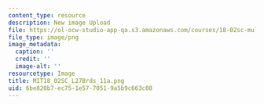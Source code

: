 ```yaml
---
content_type: resource
description: New image Upload
file: https://ol-ocw-studio-app-qa.s3.amazonaws.com/courses/18-02sc-multivariable-calculus-fall-2010/6be820b7ec751e5770519a5b9c663c08_MIT18_02SC_L27Brds_11a.png
file_type: image/png
image_metadata:
  caption: ''
  credit: ''
  image-alt: ''
resourcetype: Image
title: MIT18_02SC_L27Brds_11a.png
uid: 6be820b7-ec75-1e57-7051-9a5b9c663c08
---
```


